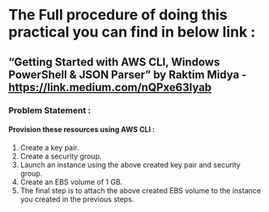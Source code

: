 # The Full procedure of doing this practical you can find in below link :

## “Getting Started with AWS CLI, Windows PowerShell & JSON Parser” by Raktim Midya - https://link.medium.com/nQPxe63lyab

### Problem Statement :

#### Provision these resources using AWS CLI :
1. Create a key pair.
2. Create a security group.
3. Launch an instance using the above created key pair and security group.
4. Create an EBS volume of 1 GB.
5. The final step is to attach the above created EBS volume to the instance you created in the previous steps.
